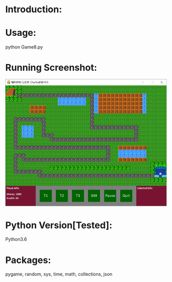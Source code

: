 # Introduction:

# Usage:
python Game8.py
# Running Screenshot:
![img](Screenshot.png)
# Python Version[Tested]:
Python3.6
# Packages:
pygame, random, sys, time, math, collections, json